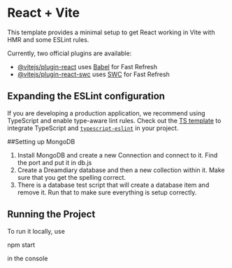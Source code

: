 # React + Vite

This template provides a minimal setup to get React working in Vite with HMR and some ESLint rules.

Currently, two official plugins are available:

- [@vitejs/plugin-react](https://github.com/vitejs/vite-plugin-react/blob/main/packages/plugin-react/README.md) uses [Babel](https://babeljs.io/) for Fast Refresh
- [@vitejs/plugin-react-swc](https://github.com/vitejs/vite-plugin-react-swc) uses [SWC](https://swc.rs/) for Fast Refresh

## Expanding the ESLint configuration

If you are developing a production application, we recommend using TypeScript and enable type-aware lint rules. Check out the [TS template](https://github.com/vitejs/vite/tree/main/packages/create-vite/template-react-ts) to integrate TypeScript and [`typescript-eslint`](https://typescript-eslint.io) in your project.

##Setting up MongoDB

1. Install MongoDB and create a new Connection and connect to it. Find the port and put it in db.js
2. Create a Dreamdiary database and then a new collection within it. Make sure that you get the spelling correct.
3. There is a database test script that will create a database item and remove it. Run that to make sure everything is setup correctly.

## Running the Project

To run it locally, use

npm start

in the console
